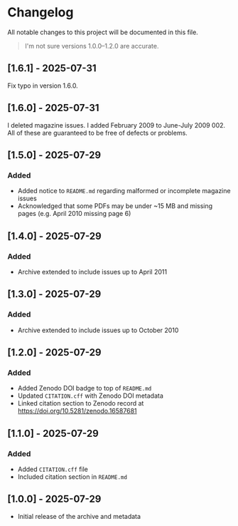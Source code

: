 # Changelog

All notable changes to this project will be documented in this file.

> I'm not sure versions 1.0.0–1.2.0 are accurate.

## [1.6.1] - 2025-07-31

Fix typo in version 1.6.0.

## [1.6.0] - 2025-07-31

I deleted magazine issues. I added February 2009 to June-July 2009 002. All of these are guaranteed to be free of defects or problems.

## [1.5.0] - 2025-07-29

### Added

- Added notice to `README.md` regarding malformed or incomplete magazine issues
- Acknowledged that some PDFs may be under ~15 MB and missing pages (e.g. April 2010 missing page 6)

## [1.4.0] - 2025-07-29

### Added

- Archive extended to include issues up to April 2011

## [1.3.0] - 2025-07-29

### Added

- Archive extended to include issues up to October 2010

## [1.2.0] - 2025-07-29

### Added

- Added Zenodo DOI badge to top of `README.md`
- Updated `CITATION.cff` with Zenodo DOI metadata
- Linked citation section to Zenodo record at https://doi.org/10.5281/zenodo.16587681

## [1.1.0] - 2025-07-29

### Added

- Added `CITATION.cff` file
- Included citation section in `README.md`

## [1.0.0] - 2025-07-29

- Initial release of the archive and metadata